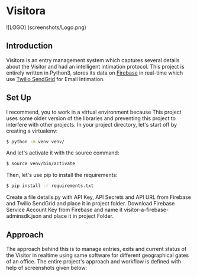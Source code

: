 # Visitora

![LOGO] (screenshots/Logo.png)

## Introduction
Visitora is an entry management system which captures several details about the Visitor and had an intelligent intimation protocol. This project is entirely written in Python3, stores its data on [Firebase](https://firebase.google.com/) in real-time which use [Twilio SendGrid](https://sendgrid.com/) for Email Intimation. 

## Set Up
I recommend, you to work in a virtual environment because This project uses some older version of the libraries and preventing this project to interfere with other projects. In your project directory, let's start off by creating a virtualenv:
``` bash 
$ python -m venv venv/
```
And let's activate it with the source command:
``` bash
$ source venv/bin/activate
```
Then, let's use pip to install the requirements:
``` bash
$ pip install -r requirements.txt
```
Create a file details.py with API Key, API Secrets and API URL from Firebase and Twilio SendGrid and place it in project folder. Download Firebase Service Account Key from Firebase and name it visitor-a-firebase-adminsdk.json and place it in project Folder.

## Approach 
The approach behind this is to manage entries, exits and current status of the Visitor in realtime using same software for different geographical gates of an office. The entire project's approach and workflow is defined with help of screenshots given below:
